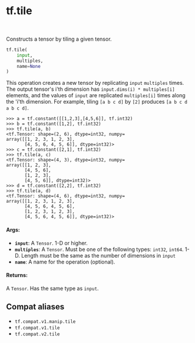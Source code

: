 <div itemscope itemtype="http://developers.google.com/ReferenceObject">
<meta itemprop="name" content="tf.tile" />
<meta itemprop="path" content="Stable" />
</div>

# tf.tile

<!-- Insert buttons and diff -->

<table class="tfo-notebook-buttons tfo-api" align="left">
</table>



Constructs a tensor by tiling a given tensor.

``` python
tf.tile(
    input,
    multiples,
    name=None
)
```



<!-- Placeholder for "Used in" -->

This operation creates a new tensor by replicating `input` `multiples` times.
The output tensor's i'th dimension has `input.dims(i) * multiples[i]` elements,
and the values of `input` are replicated `multiples[i]` times along the 'i'th
dimension. For example, tiling `[a b c d]` by `[2]` produces
`[a b c d a b c d]`.

```
>>> a = tf.constant([[1,2,3],[4,5,6]], tf.int32)
>>> b = tf.constant([1,2], tf.int32)
>>> tf.tile(a, b)
<tf.Tensor: shape=(2, 6), dtype=int32, numpy=
array([[1, 2, 3, 1, 2, 3],
       [4, 5, 6, 4, 5, 6]], dtype=int32)>
>>> c = tf.constant([2,1], tf.int32)
>>> tf.tile(a, c)
<tf.Tensor: shape=(4, 3), dtype=int32, numpy=
array([[1, 2, 3],
       [4, 5, 6],
       [1, 2, 3],
       [4, 5, 6]], dtype=int32)>
>>> d = tf.constant([2,2], tf.int32)
>>> tf.tile(a, d)
<tf.Tensor: shape=(4, 6), dtype=int32, numpy=
array([[1, 2, 3, 1, 2, 3],
       [4, 5, 6, 4, 5, 6],
       [1, 2, 3, 1, 2, 3],
       [4, 5, 6, 4, 5, 6]], dtype=int32)>
```

#### Args:


* <b>`input`</b>: A `Tensor`. 1-D or higher.
* <b>`multiples`</b>: A `Tensor`. Must be one of the following types: `int32`, `int64`.
  1-D. Length must be the same as the number of dimensions in `input`
* <b>`name`</b>: A name for the operation (optional).


#### Returns:

A `Tensor`. Has the same type as `input`.


## Compat aliases

* `tf.compat.v1.manip.tile`
* `tf.compat.v1.tile`
* `tf.compat.v2.tile`

